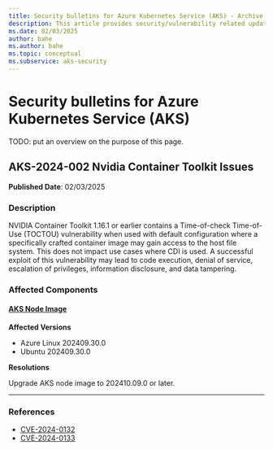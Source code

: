 ```yaml
---
title: Security bulletins for Azure Kubernetes Service (AKS) - Archive for 2024
description: This article provides security/vulnerability related updates and troubleshooting guides for Azure Kubernetes Services (AKS).
ms.date: 02/03/2025
author: bahe
ms.author: bahe
ms.topic: conceptual
ms.subservice: aks-security
---
```


# Security bulletins for Azure Kubernetes Service (AKS)

TODO: put an overview on the purpose of this page.

## AKS-2024-002 Nvidia Container Toolkit Issues

**Published Date**: 02/03/2025

### Description

NVIDIA Container Toolkit 1.16.1 or earlier contains a Time-of-check Time-of-Use (TOCTOU) vulnerability when used with default configuration where a specifically crafted container image may gain access to the host file system. This does not impact use cases where CDI is used. A successful exploit of this vulnerability may lead to code execution, denial of service, escalation of privileges, information disclosure, and data tampering.

### Affected Components

#### [**AKS Node Image**](#tab/aks-node-image)

**Affected Versions**

- Azure Linux 202409.30.0
- Ubuntu 202409.30.0

**Resolutions**

Upgrade AKS node image to 202410.09.0 or later.

---

### References

- [CVE-2024-0132](https://nvd.nist.gov/vuln/detail/cve-2024-0132)
- [CVE-2024-0133](https://nvd.nist.gov/vuln/detail/cve-2024-0133)